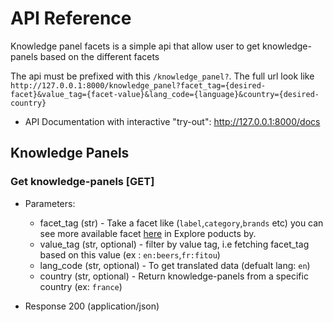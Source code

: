 # API Reference

Knowledge panel facets is a simple api that allow user to get knowledge-panels based on the different facets

The api must be prefixed with this `/knowledge_panel?`.
The full url look like 
`http://127.0.0.1:8000/knowledge_panel?facet_tag={desired-facet}&value_tag={facet-value}&lang_code={language}&country={desired-country}`

- API Documentation with interactive "try-out": http://127.0.0.1:8000/docs

## Knowledge Panels

### Get knowledge-panels [GET]

- Parameters:

  - facet_tag (str) - Take a facet like (`label`,`category`,`brands` etc) you can see more available facet [here](https://world.openfoodfacts.org/) in Explore poducts by.
  - value_tag (str, optional) - filter by value tag, i.e fetching facet_tag based on this value (ex : `en:beers`,`fr:fitou`)
  - lang_code (str, optional) - To get translated data (defualt lang: `en`)
  - country (str, optional) - Return knowledge-panels from a specific country (ex: `france`)
  
- Response 200 (application/json)